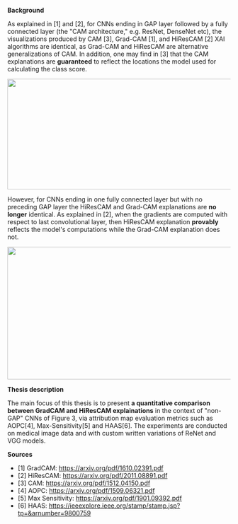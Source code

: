 **Background**

As explained in [1] and [2], for CNNs ending in GAP layer followed by a fully connected layer (the "CAM architecture," e.g. ResNet, DenseNet etc), 
the visualizations produced by CAM [3], Grad-CAM [1], and HiResCAM [2] XAI algorithms are identical, as Grad-CAM and HiResCAM are alternative generalizations of CAM. 
In addition, one may find in [3] that the CAM explanations are **guaranteed** to reflect the locations the model used for calculating the class score.

<p align="center">
     <img src="https://user-images.githubusercontent.com/55101427/218502267-04f955ad-583f-471d-b9fe-8a6176f9918f.png" height="250" width="550" />
   </p>

However, for CNNs ending in one fully connected layer but with no preceding GAP layer the HiResCAM and Grad-CAM explanations are **no longer** identical.
As explained in [2], when the gradients are computed with respect to last convolutional layer, then HiResCAM explanation **provably** reflects the model's computations 
while the Grad-CAM explanation does not.

<p align="center">
     <img src="https://user-images.githubusercontent.com/55101427/218503517-dbc6f754-d487-4382-a5b4-ab48ef9a6552.png" height="300" width="550" />
   </p>

**Thesis description**

The main focus of this thesis is to present **a quantitative comparison between GradCAM and HiResCAM explainations** in the context of "non-GAP" CNNs of Figure 3,
via attribution map evaluation metrics such as AOPC[4], Max-Sensitivity[5] and HAAS[6]. The experiments are conducted on medical image data and with custom written
variations of ReNet and VGG models.

**Sources**
  - [1] GradCAM: https://arxiv.org/pdf/1610.02391.pdf
  - [2] HiResCAM: https://arxiv.org/pdf/2011.08891.pdf
  - [3] CAM: https://arxiv.org/pdf/1512.04150.pdf
  - [4] AOPC: https://arxiv.org/pdf/1509.06321.pdf
  - [5] Max Sensitivity: https://arxiv.org/pdf/1901.09392.pdf
  - [6] HAAS: https://ieeexplore.ieee.org/stamp/stamp.jsp?tp=&arnumber=9800759

